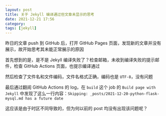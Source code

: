 ```yaml
---
layout: post
title: 关于 Jekyll 编译通过但文章未显示的思考
date: 2021-12-21 17:56
category: 
tags: [jekyll]
---
```


昨日的文章 push 到 GitHub 后，打开 GitHub Pages 页面，发现新的文章并没有展示，故开始思考其未能正常展示的原因

首先想到的是，是不是 Jekyll 编译失败了？检查邮箱，未收到编译失败的提示邮件，检查 GitHub Actions 页面，也提示编译通过

然后检查了文件名和文件编码，文件名格式正确，编码也是 `UTF-8`，没有问题

最后通过翻阅 GitHub Actions 的 log，在 `build` 这个 job 的 `Build page with Jekyll` 中发现了这么一行内容：`Skipping: _posts/2021-12-20-python-flask-mysql.md has a future date`

这应该是由于时区不同导致的，但为何以前的 post 均没有出现该问题呢？